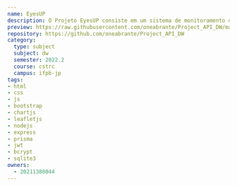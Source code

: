 ```yaml
---
name: EyesUP
description: O Projeto EyesUP consiste em um sistema de monitoramento de aplicações WEB e API's desenvolvido na disciplina de Desenvolvimento WEB do curso de Tecnologia de Redes de Computadores do IFPB - Campus JP
preview: https://raw.githubusercontent.com/oneabrante/Project_API_DW/master/public/assets/pattention1.png
repository: https://github.com/oneabrante/Project_API_DW
category:
  type: subject
  subject: dw
  semester: 2022.2
  course: cstrc
  campus: ifpb-jp
tags:
- html
- css
- js
- bootstrap
- chartjs
- leafletjs
- nodejs
- express
- prisma
- jwt
- bcrypt
- sqlite3
owners:
  - 20211380044
---
```

